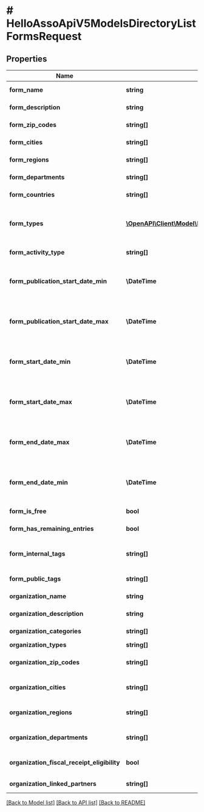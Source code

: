 # # HelloAssoApiV5ModelsDirectoryListFormsRequest

## Properties

Name | Type | Description | Notes
------------ | ------------- | ------------- | -------------
**form_name** | **string** | Textual search for form name | [optional]
**form_description** | **string** | Textual search for form description | [optional]
**form_zip_codes** | **string[]** | The zip codes where the forms are located | [optional]
**form_cities** | **string[]** | The cities where the forms are located | [optional]
**form_regions** | **string[]** | The regions where the forms are located | [optional]
**form_departments** | **string[]** | The departments where the forms are located | [optional]
**form_countries** | **string[]** | The countries where the forms are located | [optional]
**form_types** | [**\OpenAPI\Client\Model\HelloAssoApiV5ModelsEnumsFormType[]**](HelloAssoApiV5ModelsEnumsFormType.md) | The form types : CrowdFunding, Membership, Event, Donation, PaymentForm ... | [optional]
**form_activity_type** | **string[]** | The Activity Type of the form | [optional]
**form_publication_start_date_min** | **\DateTime** | The inclusive minimum publication date of the forms, format \&quot;yyyy-MM-ddTHH:mm:ss.fffK\&quot; | [optional]
**form_publication_start_date_max** | **\DateTime** | The exclusive maximum publication date of the forms, format \&quot;yyyy-MM-ddTHH:mm:ss.fffK\&quot; | [optional]
**form_start_date_min** | **\DateTime** | The inclusive minimum start date of the forms, format \&quot;yyyy-MM-ddTHH:mm:ss.fffK\&quot; | [optional]
**form_start_date_max** | **\DateTime** | The exclusive maximum start date of the forms, format \&quot;yyyy-MM-ddTHH:mm:ss.fffK\&quot; | [optional]
**form_end_date_max** | **\DateTime** | The exclusive maximum end date of the forms, format \&quot;yyyy-MM-ddTHH:mm:ss.fffK\&quot; | [optional]
**form_end_date_min** | **\DateTime** | The inclusive minimum end date of the forms, format \&quot;yyyy-MM-ddTHH:mm:ss.fffK\&quot; | [optional]
**form_is_free** | **bool** | Allow only free forms if true | [optional]
**form_has_remaining_entries** | **bool** | Allow only forms with remaning entries if true | [optional]
**form_internal_tags** | **string[]** | Allow only forms with internal tags  this filter is for special operations only | [optional]
**form_public_tags** | **string[]** | Allow only forms with public tags | [optional]
**organization_name** | **string** | Textual search for organization name | [optional]
**organization_description** | **string** | Textual search for organization description | [optional]
**organization_categories** | **string[]** | The categories of the forms | [optional]
**organization_types** | **string[]** | The organization types | [optional]
**organization_zip_codes** | **string[]** | The zip codes where the organizations are located | [optional]
**organization_cities** | **string[]** | The cities where the organizations are located | [optional]
**organization_regions** | **string[]** | The regions where the organizations are located | [optional]
**organization_departments** | **string[]** | The departments where the organizations are located | [optional]
**organization_fiscal_receipt_eligibility** | **bool** | Allow only organization with a fiscal receipt eligibility | [optional]
**organization_linked_partners** | **string[]** | Organization linked partners | [optional]

[[Back to Model list]](../../README.md#models) [[Back to API list]](../../README.md#endpoints) [[Back to README]](../../README.md)
